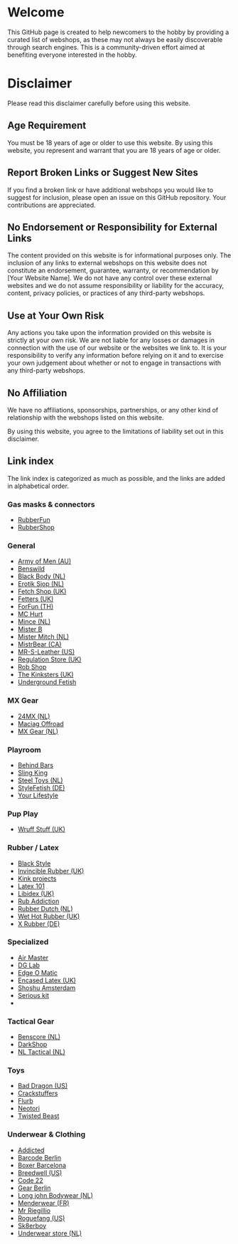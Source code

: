 # Welcome

This GitHub page is created to help newcomers to the hobby by providing a curated list of webshops, as these may not always be easily discoverable through search engines. This is a community-driven effort aimed at benefiting everyone interested in the hobby.

# Disclaimer

Please read this disclaimer carefully before using this website.

## Age Requirement

You must be 18 years of age or older to use this website. By using this website, you represent and warrant that you are 18 years of age or older.

## Report Broken Links or Suggest New Sites

If you find a broken link or have additional webshops you would like to suggest for inclusion, please open an issue on this GitHub repository. Your contributions are appreciated.

## No Endorsement or Responsibility for External Links

The content provided on this website is for informational purposes only. The inclusion of any links to external webshops on this website does not constitute an endorsement, guarantee, warranty, or recommendation by [Your Website Name]. We do not have any control over these external websites and we do not assume responsibility or liability for the accuracy, content, privacy policies, or practices of any third-party webshops.

## Use at Your Own Risk

Any actions you take upon the information provided on this website is strictly at your own risk. We are not liable for any losses or damages in connection with the use of our website or the websites we link to. It is your responsibility to verify any information before relying on it and to exercise your own judgement about whether or not to engage in transactions with any third-party webshops.

## No Affiliation

We have no affiliations, sponsorships, partnerships, or any other kind of relationship with the webshops listed on this website.

By using this website, you agree to the limitations of liability set out in this disclaimer.

## Link index
The link index is categorized as much as possible, and the links are added in alphabetical order.

### Gas masks & connectors
- [RubberFun](https://rubberfun.nl/nl/)
- [RubberShop](https://rubbershop.net/) 

### General
- [Army of Men (AU)](https://armyofmen.com/)
- [Benswild](https://benswild.com/)
- [Black Body (NL)](https://www.blackbody.nl/)
- [Erotik Sjop (NL)](https://erotik-sjop.com/)
- [Fetch Shop (UK)](https://www.fetchshop.co.uk/)
- [Fetters (UK)](https://fetters.co.uk/)
- [ForFun (TH)](https://www.forfun.store/)
- [MC Hurt](https://www.mchurt.eu/en/)
- [Mince (NL)](https://www.mince.nl/)
- [Mister B](https://www.misterb.com/)
- [Mister Mitch (NL)](https://www.mistermitch.nl/)
- [MistrBear (CA)](https://mistrbear.com/)
- [MR-S-Leather (US)](https://www.mr-s-leather.com/)
- [Regulation Store (UK)](https://regulation.store/)
- [Rob Shop](https://www.rob.eu/)
- [The Kinksters (UK)](https://thekinksters.co.uk/)
- [Underground Fetish](https://www.underground-fetish.com/)

### MX Gear
- [24MX (NL)](https://www.24mx.nl/)
- [Maciag Offroad](https://www.maciag-offroad.com/)
- [MX Gear (NL)](https://mx-deals.nl/)

### Playroom
- [Behind Bars](https://bhndbars.com/)
- [Sling King](https://www.slingking.eu/)
- [Steel Toys (NL)](https://steeltoys.nl/)
- [StyleFetish (DE)](https://stylefetish.de/)
- [Your Lifestyle](https://www.yourlifestyle.eu/)

### Pup Play
- [Wruff Stuff (UK)](https://wruffstuff.com/)


### Rubber / Latex
- [Black Style](https://www.blackstyle.de/)
- [Invincible Rubber (UK)](https://www.invinciblerubber.com/)
- [Kink projects](https://www.kinkprojects.com/)
- [Latex 101](https://www.latex101.com/)
- [Libidex (UK)](https://libidex.com/)
- [Rub Addiction](https://www.rubaddiction.com/)
- [Rubber Dutch (NL)](https://www.rubberdutch.com/)
- [Wet Hot Rubber (UK)](https://wethot.co.uk/)
- [X Rubber (DE)](https://xrubber.de/)

### Specialized
- [Air Master](https://www.air-master.hu/)
- [DG Lab](https://dungeon-lab.com/home.php)
- [Edge O Matic](https://maustec.io/collections/edge-o-matic-base-units)
- [Encased Latex (UK)](https://encasedlatex.bigcartel.com/)
- [Shoshu Amsterdam](https://shosu.amsterdam/)
- [Serious kit](https://www.seriouskitshop.com)
- 

### Tactical Gear
- [Benscore (NL)](https://benscore.com/)
- [DarkShop](https://www.darkshop.nl/)
- [NL Tactical (NL)](https://www.nltactical.nl/en/)
 
### Toys
- [Bad Dragon (US)](https://bad-dragon.com/)
- [Crackstuffers](https://crackstuffers.com/)
- [Flurb](https://flurb.me/)
- [Neotori](https://neotori.com/)
- [Twisted Beast](https://twistedbeaststore.eu/)

### Underwear & Clothing
- [Addicted](https://addicted.es/)
- [Barcode Berlin](https://store.barcodeberlin.com/)
- [Boxer Barcelona](https://boxerbarcelona.com/)
- [Breedwell (US)](https://breedwell.com/)
- [Code 22](https://www.code22.eu/)
- [Gear Berlin](https://gearberlin.com/)
- [Long john Bodywear (NL)](https://www.longjohnbodywear.nl/)
- [Menderwear (FR)](https://www.menderwear.com/)
- [Mr Riegillio](https://mr-riegillio.com/)
- [Roguefang (US)](https://www.roguefang.com/)
- [Sk8erboy](https://www.sk8erboy.com/)
- [Underwear store (NL)](https://www.underwear-store.nl/)



